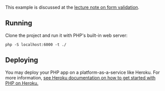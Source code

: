 This example is discussed at the [lecture note on form validation](https://cpit405.gitlab.io/examples/php-form-validation/).

## Running

Clone the project and run it with PHP's built-in web server:

```
php -S localhost:6000 -t ./
```

## Deploying

You may deploy your PHP app on a platform-as-a-service like Heroku. For more information, [see Heroku documentation on how to get started with PHP on Heroku.](https://devcenter.heroku.com/articles/getting-started-with-php)
